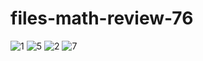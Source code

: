 # files-math-review-76

![1](https://github.com/js8developer/media/assets/36863375/64e777ab-387d-4b84-9a2b-203c822e4f58)
![5](https://github.com/js8developer/media/assets/36863375/095ef772-94c3-43e1-968f-2aee0a24581f)
![2](https://github.com/js8developer/media/assets/36863375/f8760526-e097-4c6b-bf30-ace1cbfb94d5)
![7](https://github.com/js8developer/media/assets/36863375/6f670c79-a2a7-4af2-98c6-560dcb3d505f)
